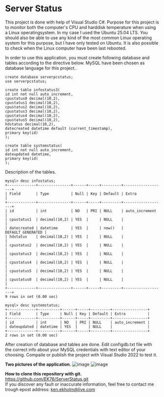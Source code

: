 # Server Status
This project is done with help of Visual Studio C#. Purpose for this project is to monitor both the computer's CPU 
and harddisk temperature when using a Linux operatingsystem. In my case I used the Ubuntu 25.04 LTS. 
You should also be able to use any kind of the most common Linux operating system for this purpose, but I have only tested on Ubuntu.
It is also possible to check when the Linux computer have been last rebooted.

In order to use this application, you must create following database and tables according to the directive below.
MySQL have been chosen as database language for this project..

```
create database serverpcstatus;
use serverpcstatus;

create table infostatus3(
id int not null auto_increment,
cpustatus0 decimal(10,2),
cpustatus1 decimal(10,2),
cpustatus2 decimal(10,2),
cpustatus3 decimal(10,2),
cpustatus4 decimal(10,2),
cpustatus5 decimal(10,2),
hdstatus decimal(10,2),
datecreated datetime default (current_timestamp),
primary key(id)
);

create table systemstatus( 
id int not null auto_increment, 
dateupdated datetime, 
primary key(id)
);

```

Description of the tables.

```
mysql> desc infostatus;
+-------------+---------------+------+-----+---------+-------------------+
| Field       | Type          | Null | Key | Default | Extra             |
+-------------+---------------+------+-----+---------+-------------------+
| id          | int           | NO   | PRI | NULL    | auto_increment    |
| cpustatus1  | decimal(10,2) | YES  |     | NULL    |                   |
| datecreated | datetime      | YES  |     | now()   | DEFAULT_GENERATED |
| hdstatus    | decimal(10,2) | YES  |     | NULL    |                   |
| cpustatus2  | decimal(10,2) | YES  |     | NULL    |                   |
| cpustatus3  | decimal(10,2) | YES  |     | NULL    |                   |
| cpustatus4  | decimal(10,2) | YES  |     | NULL    |                   |
| cpustatus5  | decimal(10,2) | YES  |     | NULL    |                   |
| cpustatus0  | decimal(10,2) | YES  |     | NULL    |                   |
+-------------+---------------+------+-----+---------+-------------------+
9 rows in set (0.00 sec)

mysql> desc systemstatus;
+-------------+----------+------+-----+---------+----------------+
| Field       | Type     | Null | Key | Default | Extra          |
+-------------+----------+------+-----+---------+----------------+
| id          | int      | NO   | PRI | NULL    | auto_increment |
| dateupdated | datetime | YES  |     | NULL    |                |
+-------------+----------+------+-----+---------+----------------+
2 rows in set (0.00 sec)
```

After creation of database and tables are done.
Edit configdb.txt file with the correct info about your MySQL credentials with text editor of your choosing.
Compaile or publish the project with Visual Studio 2022 to test it.

**Two pictures of the application.**
![image](https://github.com/user-attachments/assets/95aaf302-ddfd-45f1-aec9-0f0012a2b11a)
![image](https://github.com/user-attachments/assets/92811a9f-766a-4b51-a065-d6da2243e2f4)

**How to clone this repository with git.**
https://github.com/EK76/ServerStatus.git<br/>
If you discover any fault or inaccurate information, feel free to contact me trough epost address: ken.ekholm@live.com
